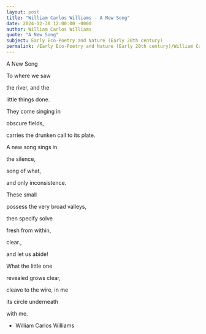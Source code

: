 ```yaml
---
layout: post
title: "William Carlos Williams - A New Song"
date: 2024-12-30 12:00:00 -0000
author: William Carlos Williams
quote: "A New Song"
subject: Early Eco-Poetry and Nature (Early 20th century)
permalink: /Early Eco-Poetry and Nature (Early 20th century)/William Carlos Williams/William Carlos Williams - A New Song
---
```


A New Song

To where we saw

the river, and the

little things done.

They come singing in

obscure fields,

carries the drunken call
to its plate.

A new song sings in

the silence,

song of what,

and only inconsistence.

These small

possess the very
broad valleys,

then specify solve

fresh from within,

clear.,

and let us abide!

What the little one

revealed grows clear,

cleave to the wire, in me

its circle underneath

with me.

- William Carlos Williams
